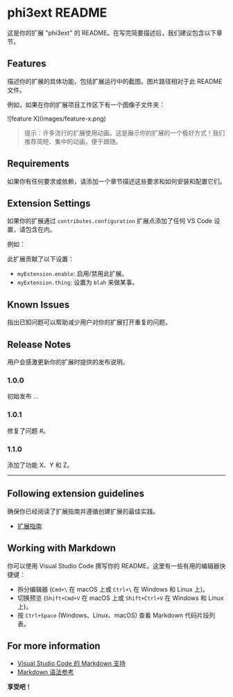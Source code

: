# phi3ext README

这是你的扩展 "phi3ext" 的 README。在写完简要描述后，我们建议包含以下章节。

## Features

描述你的扩展的具体功能，包括扩展运行中的截图。图片路径相对于此 README 文件。

例如，如果在你的扩展项目工作区下有一个图像子文件夹：

\!\[feature X\]\(images/feature-x.png\)

> 提示：许多流行的扩展使用动画。这是展示你的扩展的一个极好方式！我们推荐简短、集中的动画，便于跟随。

## Requirements

如果你有任何要求或依赖，请添加一个章节描述这些要求和如何安装和配置它们。

## Extension Settings

如果你的扩展通过 `contributes.configuration` 扩展点添加了任何 VS Code 设置，请包含在内。

例如：

此扩展贡献了以下设置：

* `myExtension.enable`: 启用/禁用此扩展。
* `myExtension.thing`: 设置为 `blah` 来做某事。

## Known Issues

指出已知问题可以帮助减少用户对你的扩展打开重复的问题。

## Release Notes

用户会感激更新你的扩展时提供的发布说明。

### 1.0.0

初始发布 ...

### 1.0.1

修复了问题 #。

### 1.1.0

添加了功能 X、Y 和 Z。

---

## Following extension guidelines

确保你已经阅读了扩展指南并遵循创建扩展的最佳实践。

* [扩展指南](https://code.visualstudio.com/api/references/extension-guidelines)

## Working with Markdown

你可以使用 Visual Studio Code 撰写你的 README。这里有一些有用的编辑器快捷键：

* 拆分编辑器 (`Cmd+\` 在 macOS 上或 `Ctrl+\` 在 Windows 和 Linux 上)。
* 切换预览 (`Shift+Cmd+V` 在 macOS 上或 `Shift+Ctrl+V` 在 Windows 和 Linux 上)。
* 按 `Ctrl+Space` (Windows、Linux、macOS) 查看 Markdown 代码片段列表。

## For more information

* [Visual Studio Code 的 Markdown 支持](http://code.visualstudio.com/docs/languages/markdown)
* [Markdown 语法参考](https://help.github.com/articles/markdown-basics/)

**享受吧！**